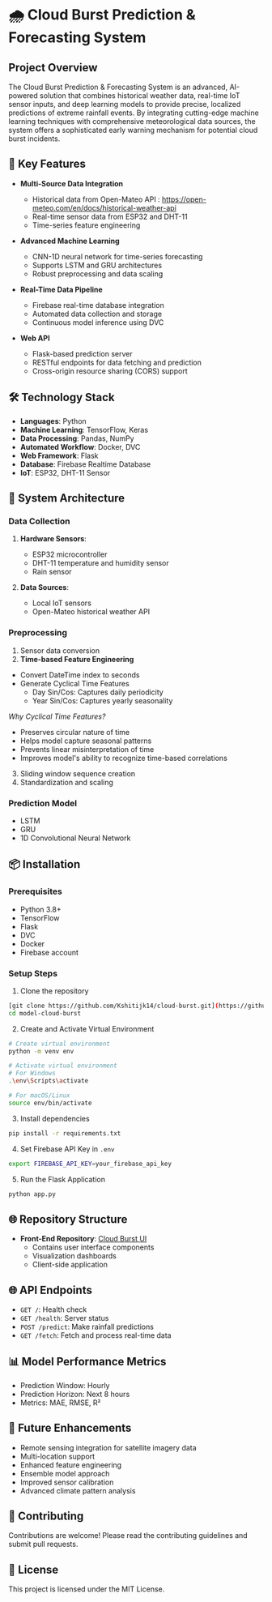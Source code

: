 # 🌧️ Cloud Burst Prediction & Forecasting System

## Project Overview

The Cloud Burst Prediction & Forecasting System is an advanced, AI-powered solution that combines historical weather data, real-time IoT sensor inputs, and deep learning models to provide precise, localized predictions of extreme rainfall events. By integrating cutting-edge machine learning techniques with comprehensive meteorological data sources, the system offers a sophisticated early warning mechanism for potential cloud burst incidents.

## 🚀 Key Features

- **Multi-Source Data Integration**
  - Historical data from Open-Mateo API : https://open-meteo.com/en/docs/historical-weather-api
  - Real-time sensor data from ESP32 and DHT-11
  - Time-series feature engineering

- **Advanced Machine Learning**
  - CNN-1D neural network for time-series forecasting
  - Supports LSTM and GRU architectures
  - Robust preprocessing and data scaling

- **Real-Time Data Pipeline**
  - Firebase real-time database integration
  - Automated data collection and storage
  - Continuous model inference using DVC

- **Web API**
  - Flask-based prediction server
  - RESTful endpoints for data fetching and prediction
  - Cross-origin resource sharing (CORS) support

## 🛠 Technology Stack

- **Languages**: Python
- **Machine Learning**: TensorFlow, Keras
- **Data Processing**: Pandas, NumPy
- **Automated Workflow**: Docker, DVC
- **Web Framework**: Flask
- **Database**: Firebase Realtime Database
- **IoT**: ESP32, DHT-11 Sensor

## 🔧 System Architecture

### Data Collection
1. **Hardware Sensors**: 
   - ESP32 microcontroller
   - DHT-11 temperature and humidity sensor
   - Rain sensor
   
2. **Data Sources**:
   - Local IoT sensors
   - Open-Mateo historical weather API

### Preprocessing
1. Sensor data conversion
2. **Time-based Feature Engineering**
  - Convert DateTime index to seconds
  - Generate Cyclical Time Features
    * Day Sin/Cos: Captures daily periodicity
    * Year Sin/Cos: Captures yearly seasonality
  
  *Why Cyclical Time Features?*
  - Preserves circular nature of time
  - Helps model capture seasonal patterns
  - Prevents linear misinterpretation of time
  - Improves model's ability to recognize time-based correlations

3. Sliding window sequence creation
4. Standardization and scaling

### Prediction Model
- LSTM
- GRU
- 1D Convolutional Neural Network

## 📦 Installation

### Prerequisites
- Python 3.8+
- TensorFlow
- Flask
- DVC
- Docker
- Firebase account

### Setup Steps
1. Clone the repository
```bash
[git clone https://github.com/Kshitijk14/cloud-burst.git](https://github.com/Kshitijk14/model-cloud-burst.git)
cd model-cloud-burst
```

2. Create and Activate Virtual Environment
```bash
# Create virtual environment
python -m venv env

# Activate virtual environment
# For Windows
.\env\Scripts\activate

# For macOS/Linux
source env/bin/activate
```

3. Install dependencies
```bash
pip install -r requirements.txt
```

4. Set Firebase API Key in `.env`
```bash
export FIREBASE_API_KEY=your_firebase_api_key
```

5. Run the Flask Application
```bash
python app.py
```

## 🌐 Repository Structure

- **Front-End Repository**: [Cloud Burst UI](https://github.com/Kshitijk14/cloud-burst)
  - Contains user interface components
  - Visualization dashboards
  - Client-side application

## 🌐 API Endpoints

- `GET /`: Health check
- `GET /health`: Server status
- `POST /predict`: Make rainfall predictions
- `GET /fetch`: Fetch and process real-time data

## 📊 Model Performance Metrics

- Prediction Window: Hourly
- Prediction Horizon: Next 8 hours
- Metrics: MAE, RMSE, R²

## 🔬 Future Enhancements
- Remote sensing integration for satellite imagery data
- Multi-location support
- Enhanced feature engineering
- Ensemble model approach
- Improved sensor calibration
- Advanced climate pattern analysis

## 🤝 Contributing

Contributions are welcome! Please read the contributing guidelines and submit pull requests.

## 📄 License

This project is licensed under the MIT License.
